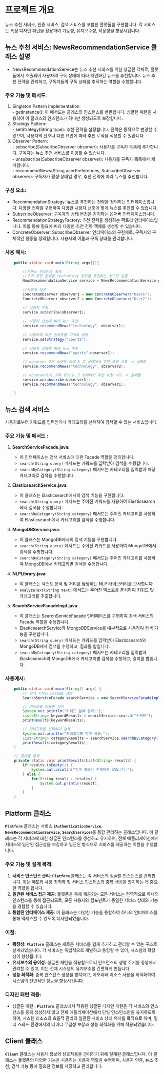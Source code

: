 # 프로젝트 개요
뉴스 추천 서비스, 인증 서비스, 검색 서비스를 포함한 플랫폼을 구현합니다. 각 서비스는 특정 디자인 패턴을 활용하여 기능성, 유지보수성, 확장성을 향상시킵니다.

## 뉴스 추천 서비스: NewsRecommendationService 클래스 설명
- NewsRecommendationService는 뉴스 추천 서비스를 위한 싱글턴 객체로, 플랫폼에서 호출되어 사용자의 구독 상태에 따라 개인화된 뉴스를 추천합니다. 뉴스 추천 전략을 관리하고, 구독자들의 구독 상태를 추적하는 역할을 수행합니다.
### 주요 기능 및 메서드:
  1. Singleton Pattern Implementation:<br>
    - getInstance(): 이 메서드는 클래스의 인스턴스를 반환합니다. 싱글턴 패턴을 사용하여 이 클래스의 인스턴스가 하나만 생성되도록 보장합니다.
  2. Strategy Pattern:<br>
    - setStrategy(String type): 추천 전략을 설정합니다. 전략은 동적으로 변경할 수 있으며, 사용자의 선호나 다른 요인에 따라 추천 로직을 적용할 수 있습니다.
  3. Observer Pattern:<br>
    - subscribe(SubscribeObserver observer): 사용자를 구독자 목록에 추가합니다. 구독자는 뉴스 추천 서비스를 이용할 수 있습니다.<br>
    - unsubscribe(SubscribeObserver observer): 사용자를 구독자 목록에서 제거합니다.<br>
    - recommendNews(String userPreferences, SubscribeObserver observer): 구독자가 활성 상태일 경우, 추천 전략에 따라 뉴스를 추천합니다.<br>
### 구성 요소:
  - RecommendationStrategy: 뉴스를 추천하는 전략을 정의하는 인터페이스입니다. 다양한 전략을 구현하여 다양한 사용자 선호에 맞게 뉴스를 추천할 수 있습니다.
  - SubscribeObserver: 구독자의 상태 변경을 감지하는 옵저버 인터페이스입니다.
  - RecommendationStrategyFactory: 추천 전략을 생성하는 팩토리 인터페이스입니다. 이를 통해 필요에 따라 다양한 추천 전략 객체를 생성할 수 있습니다.
  - ConcreteObserver: SubscribeObserver 인터페이스의 구현체로, 구독자의 구체적인 행동을 정의합니다. 사용자의 이름과 구독 상태를 관리합니다.
### 사용 예시:
```java
    public static void main(String args[]){

        //서비스 인스턴스 획득
        //초기 추천 전략을 technology 분야를 추천하는 것으로 설정
        NewsRecommendationService service = NewsRecommendationService.getInstance();
        
        //사용자 생성
        ConcreteObserver observer1 = new ConcreteObserver("User1");
        ConcreteObserver observer2 = new ConcreteObserver("User2");

        // 사용자 구독
        service.subscribe(observer1);
        
        // 사용자 선호에 따라 뉴스 추천
        service.recommendNews("technology", observer1);
        
        // 사용자의 다른 선호도를 가져와 설정
        service.setStrategy("Sports");
        
        // 사용자 선호에 따라 뉴스 추천
        service.recommendNews("sports",observer1);

        // observer 2은 비구독 상태 & 그 상태에서 추천 요청 시도 -> 실패함
        service.recommendNews("technology", observer2);

        // observer1이 구독 취소 & 그 상태에서 추천 요청 시도 -> 실패함
        service.unsubscribe(observer1);
        service.recommendNews("technology", observer1);

    }
```

## 뉴스 검색 서비스
사용자로부터 키워드를 입력받거나 카테고리를 선택하여 검색할 수 있는 서비스입니다. 

### 주요 기능 및 메서드 :

1. **SearchServiceFacade.java**:
   - 이 인터페이스는 검색 서비스에 대한 Facade 역할을 정의합니다.
   - `search(String query)` 메서드는 키워드를 입력받아 검색을 수행합니다.
   - `searchByCategory(String category)` 메서드는 카테고리를 입력받아 해당 카테고리로 검색을 수행합니다.

2. **ElasticsearchService.java**:
   - 이 클래스는 Elasticsearch에서의 검색 기능을 구현합니다.
   - `search(String query)` 메서드는 주어진 키워드를 사용하여 Elasticsearch에서 검색을 수행합니다.
   - `searchByCategory(String category)` 메서드는 주어진 카테고리를 사용하여 Elasticsearch에서 카테고리별 검색을 수행합니다.

3. **MongoDBService.java**:
   - 이 클래스는 MongoDB에서의 검색 기능을 구현합니다.
   - `search(String query)` 메서드는 주어진 키워드를 사용하여 MongoDB에서 검색을 수행합니다.
   - `searchByCategory(String category)` 메서드는 주어진 카테고리를 사용하여 MongoDB에서 카테고리별 검색을 수행합니다.

4. **NLPLibrary.java**:
   - 이 클래스는 텍스트 분석 및 처리를 담당하는 NLP 라이브러리를 모사합니다.
   - `analyzeText(String text)` 메서드는 주어진 텍스트를 분석하여 키워드 및 카테고리를 추출합니다.

5. **SearchServiceFacadeImpl.java**:
   - 이 클래스는 SearchServiceFacade 인터페이스를 구현하여 검색 서비스의 Facade 역할을 수행합니다.
   - ElasticsearchService와 MongoDBService를 내부적으로 사용하여 검색 기능을 구현합니다.
   - `search(String query)` 메서드는 키워드를 입력받아 Elasticsearch와 MongoDB에서 검색을 수행하고, 결과를 합칩니다.
   - `searchByCategory(String category)` 메서드는 카테고리를 입력받아 Elasticsearch와 MongoDB에서 카테고리별 검색을 수행하고, 결과를 합칩니다.

### 사용예시:
```java
    public static void main(String[] args) {
        // 검색 서비스 Facade 생성
        SearchServiceFacade searchService = new SearchServiceFacadeImpl();

        // 키워드를 이용한 검색
        System.out.println("키워드 검색 결과:");
        List<String> keywordResults = searchService.search("키워드");
        printResults(keywordResults);

        // 카테고리를 선택하여 검색
        System.out.println("카테고리별 검색 결과:");
        List<String> categoryResults = searchService.searchByCategory("카테고리");
        printResults(categoryResults);
    }

    // 결과를 출력
    private static void printResults(List<String> results) {
        if(results.isEmpty()) {
            System.out.println("검색 결과가 존재하지 않습니다.");
        } else {
            for(String result : results) {
                System.out.println(result);
            }
        }
    }
```

## **Platform 클래스**

**`Platform`** 클래스는 서비스 (**`AuthenticationService`**, **`NewsRecommendationService`**, **`SearchService`**)를 통합 관리하는 클래스입니다. 이 클래스는 각 서비스에 대한 싱글톤 인스턴스를 생성하고 유지하여, 전체 애플리케이션에서 서비스의 일관된 접근성을 보장하고 일관된 방식으로 서비스를 제공하는 역할을 수행합니다.

### **주요 기능 및 설계 목적:**

1. **서비스 인스턴스 관리**: **`Platform`** 클래스는 각 서비스의 싱글톤 인스턴스를 관리합니다. 이는 메모리 사용 최적화 및 서비스 인스턴스의 중복 생성을 방지하는 데 중요한 역할을 합니다.
2. **일관된 서비스 접근 제공**: 플랫폼을 통해 제공되는 모든 서비스는 전역적으로 하나의 인스턴스를 통해 접근되므로, 모든 사용자와 컴포넌트가 동일한 서비스 상태와 기능을 경험할 수 있습니다.
3. **통합된 인터페이스 제공**: 이 클래스는 다양한 기능을 통합하여 하나의 인터페이스를 통해 액세스할 수 있도록 디자인되었습니다.

### **이점:**

- **확장성**: **`Platform`** 클래스는 새로운 서비스를 쉽게 추가하고 관리할 수 있는 구조로 설계되었습니다. 각 서비스는 독립적으로 개발하고 통합할 수 있어, 시스템의 확장성이 향상됩니다.
- **유지보수의 용이성**: 싱글톤 패턴을 적용함으로써 인스턴스의 생명 주기를 중앙에서 관리할 수 있고, 이는 전체 시스템의 유지보수를 간편하게 만듭니다.
- **성능 최적화**: 중복 인스턴스 생성을 방지하고, 메모리와 리소스 사용을 최적화하여 시스템의 전반적인 성능을 향상시킵니다.

### 디자인 패턴 적용:

- 싱글톤 패턴 : **`Platform`** 클래스에서 적용된 싱글톤 디자인 패턴은 각 서비스의 인스턴스를 중복 생성하지 않고 전체 애플리케이션에서 단일 인스턴스만을 유지하도록 하여, 시스템 리소스의 효율적 관리와 일관된 서비스 상태 유지를 목적으로 하며, 멀티 스레드 환경에서의 데이터 무결성 보장과 성능 최적화를 위해 적용되었습니다.

## Client 클래스

**`Client`** 클래스는 사용자 정보와 상호작용을 관리하기 위해 설계된 클래스입니다. 이 클래스는 플랫폼의 다양한 기능을 사용하는 사용자 역할을 수행하며, 사용자 인증, 뉴스 추천, 검색 기능 등에 필요한 정보를 저장하고 관리합니다.
